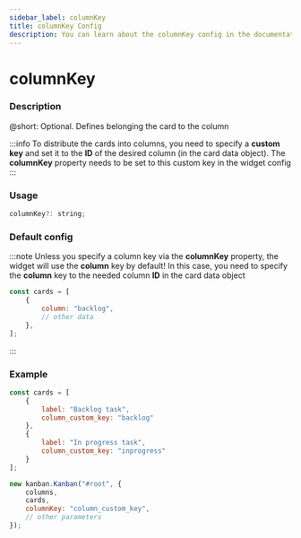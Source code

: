 ```yaml
---
sidebar_label: columnKey
title: columnKey Config
description: You can learn about the columnKey config in the documentation of the DHTMLX JavaScript Kanban library. Browse developer guides and API reference, try out code examples and live demos, and download a free 30-day evaluation version of DHTMLX Kanban.
---
```


# columnKey

### Description

@short: Optional. Defines belonging the card to the column

:::info
To distribute the cards into columns, you need to specify a **custom key** and set it to the **ID** of the desired column (in the card data object). The **columnKey** property needs to be set to this custom key in the widget config
:::

### Usage

~~~jsx {}
columnKey?: string;
~~~

### Default config

:::note
Unless you specify a column key via the **columnKey** property, the widget will use the **column** key by default! In this case, you need to specify the **column** key to the needed column **ID** in the card data object

~~~jsx {3}
const cards = [
	{
		column: "backlog",
		// other data
	},
];
~~~
:::

### Example

~~~jsx {4,8,15}
const cards = [
	{
		label: "Backlog task",
		column_custom_key: "backlog"
	},
	{
		label: "In progress task",
		column_custom_key: "inprogress"
	}
];

new kanban.Kanban("#root", {
	columns,
	cards,
	columnKey: "column_custom_key",
	// other parameters
});
~~~
